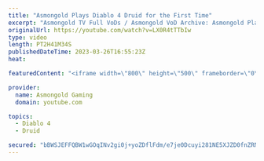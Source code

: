 ```yaml
---
title: "Asmongold Plays Diablo 4 Druid for the First Time"
excerpt: "Asmongold TV Full VoDs / Asmongold VoD Archive: Asmongold Plays Diablo IV Druid for the first Time going over all the ..."
originalUrl: https://youtube.com/watch?v=LX0R4tTTbIw
type: video
length: PT2H41M34S
publishedDateTime: 2023-03-26T16:55:23Z
heat: 

featuredContent: "<iframe width=\"800\" height=\"500\" frameborder=\"0\" src=\"https://www.youtube.com/embed/LX0R4tTTbIw\" allow=\"accelerometer; autoplay; encrypted-media; gyroscope; picture-in-picture\" allowfullscreen></iframe>"

provider:
  name: Asmongold Gaming
  domain: youtube.com

topics:
  - Diablo 4
  - Druid

secured: "bBWSJEFFQBW1wGOqINv2gi0j+yoZDflFdm/e7je0Dcuyi281NE5XJZD0fnZRNZOFohm9V/MBxtD7GCxP6afW2Z5fmFMWkFGHt6Mqi3HNxHbXxbvU6DMwy+5fF6lJIHQDPIRxiK7tQz8QFd0DECgiiuldMthHrlAsQeTnXeUCtsOiWMYACA23iG3RwLVYyS/E0iMarznLY/WKwdUjOPWj4gecIvmsHVVLRIC6w5cD9M8JLUmaAkXLLQZ93qy6BlTGw2zYb0xrWTd4IVQpyNXjOIDWs3MN04fk3DMWT8MJ3Z9QLerEnc322S6REQ9ytsPAPAS20SA7UBQT2bLRQG3Xmn5oEiFIrqLx8/TuGRdqr9NFpRJNSm16tR+FtKV1BZvPuEjnzXp8GpwqqPas4qYRQS/REcTjQr62/B7YY0ZyEOM0Oi4oiyH7z5XnmuhQTjDI;OSxosGe0J3ijxIIjo97MJw=="
---
```



